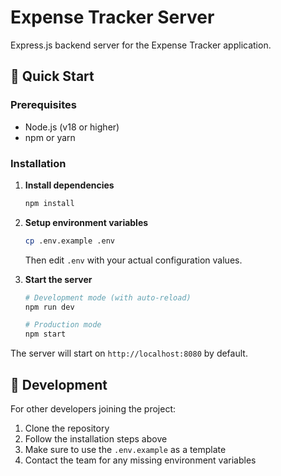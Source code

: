 # Expense Tracker Server

Express.js backend server for the Expense Tracker application.

## 🚀 Quick Start

### Prerequisites
- Node.js (v18 or higher)
- npm or yarn

### Installation

1. **Install dependencies**
   ```bash
   npm install
   ```

2. **Setup environment variables**
   ```bash
   cp .env.example .env
   ```
   Then edit `.env` with your actual configuration values.

3. **Start the server**
   ```bash
   # Development mode (with auto-reload)
   npm run dev
   
   # Production mode
   npm start
   ```

The server will start on `http://localhost:8080` by default.

## 🤝 Development

For other developers joining the project:

1. Clone the repository
2. Follow the installation steps above
3. Make sure to use the `.env.example` as a template
4. Contact the team for any missing environment variables

